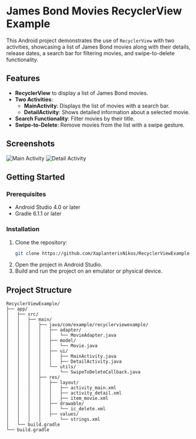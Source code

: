 # James Bond Movies RecyclerView Example

This Android project demonstrates the use of `RecyclerView` with two activities, showcasing a list of James Bond movies along with their details, release dates, a search bar for filtering movies, and swipe-to-delete functionality.

## Features

- **RecyclerView** to display a list of James Bond movies.
- **Two Activities**:
  - **MainActivity**: Displays the list of movies with a search bar.
  - **DetailActivity**: Shows detailed information about a selected movie.
- **Search Functionality**: Filter movies by their title.
- **Swipe-to-Delete**: Remove movies from the list with a swipe gesture.

## Screenshots

![Main Activity](screenshots/main_activity.png)
![Detail Activity](screenshots/detail_activity.png)

## Getting Started

### Prerequisites

- Android Studio 4.0 or later
- Gradle 6.1.1 or later

### Installation

1. Clone the repository:
    ```sh
    git clone https://github.com/XaplanterisNikos/RecyclerViewExample
    ```
2. Open the project in Android Studio.
3. Build and run the project on an emulator or physical device.

## Project Structure

```plaintext
RecyclerViewExample/
├── app/
│   ├── src/
│   │   ├── main/
│   │   │   ├── java/com/example/recyclerviewexample/
│   │   │   │   ├── adapter/
│   │   │   │   │   └── MovieAdapter.java
│   │   │   │   ├── model/
│   │   │   │   │   └── Movie.java
│   │   │   │   ├── ui/
│   │   │   │   │   ├── MainActivity.java
│   │   │   │   │   ├── DetailActivity.java
│   │   │   │   └── utils/
│   │   │   │       └── SwipeToDeleteCallback.java
│   │   │   ├── res/
│   │   │   │   ├── layout/
│   │   │   │   │   ├── activity_main.xml
│   │   │   │   │   ├── activity_detail.xml
│   │   │   │   │   ├── item_movie.xml
│   │   │   │   ├── drawable/
│   │   │   │   │   └── ic_delete.xml
│   │   │   │   ├── values/
│   │   │   │       └── strings.xml
│   └── build.gradle
└── build.gradle
